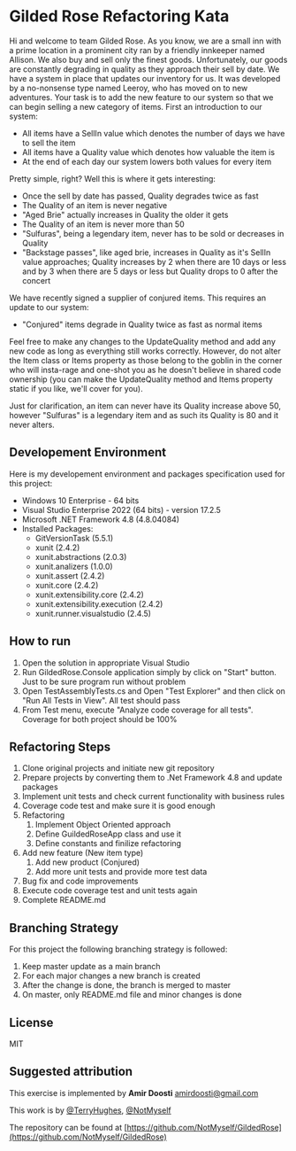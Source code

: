# Gilded Rose Refactoring Kata

Hi and welcome to team Gilded Rose. As you know, we are a small inn with a 
prime location in a prominent city ran by a friendly innkeeper named 
Allison. We also buy and sell only the finest goods. Unfortunately, our 
goods are constantly degrading in quality as they approach their sell by 
date. We have a system in place that updates our inventory for us. It was 
developed by a no-nonsense type named Leeroy, who has moved on to new 
adventures. Your task is to add the new feature to our system so that we 
can begin selling a new category of items. First an introduction to our 
system:

- All items have a SellIn value which denotes the number of days we have 
to sell the item
- All items have a Quality value which denotes how valuable the item is
- At the end of each day our system lowers both values for every item

Pretty simple, right? Well this is where it gets interesting:

- Once the sell by date has passed, Quality degrades twice as fast
- The Quality of an item is never negative
- "Aged Brie" actually increases in Quality the older it gets
- The Quality of an item is never more than 50
- "Sulfuras", being a legendary item, never has to be sold or decreases 
in Quality
- "Backstage passes", like aged brie, increases in Quality as it's SellIn 
value approaches; Quality increases by 2 when there are 10 days or less 
and by 3 when there are 5 days or less but Quality drops to 0 after the 
concert

We have recently signed a supplier of conjured items. This requires an 
update to our system:

- "Conjured" items degrade in Quality twice as fast as normal items

Feel free to make any changes to the UpdateQuality method and add any 
new code as long as everything still works correctly. However, do not 
alter the Item class or Items property as those belong to the goblin 
in the corner who will insta-rage and one-shot you as he doesn't 
believe in shared code ownership (you can make the UpdateQuality 
method and Items property static if you like, we'll cover for you).

Just for clarification, an item can never have its Quality increase 
above 50, however "Sulfuras" is a legendary item and as such its 
Quality is 80 and it never alters.

## Developement Environment
Here is my developement environment and packages specification used for this project:
- Windows 10 Enterprise - 64 bits
- Visual Studio Enterprise 2022 (64 bits) - version 17.2.5
- Microsoft .NET Framework 4.8 (4.8.04084)
- Installed Packages:
	- GitVersionTask (5.5.1)
	- xunit (2.4.2)
	- xunit.abstractions (2.0.3)
	- xunit.analizers (1.0.0)
	- xunit.assert (2.4.2)
	- xunit.core (2.4.2)
	- xunit.extensibility.core (2.4.2)
	- xunit.extensibility.execution (2.4.2)
	- xunit.runner.visualstudio (2.4.5)

## How to run
1. Open the solution in appropriate Visual Studio
2. Run GildedRose.Console application simply by click on "Start" button. Just to be sure program run without problem
3. Open TestAssemblyTests.cs and Open "Test Explorer" and then click on "Run All Tests in View". All test should pass
4. From Test menu, execute "Analyze code coverage for all tests". Coverage for both project should be 100%

## Refactoring Steps
1. Clone original projects and initiate new git repository  
2. Prepare projects by converting them to .Net Framework 4.8 and update packages  
3. Implement unit tests and check current functionality with business rules  
4. Coverage code test and make sure it is good enough  
5. Refactoring 
	1. Implement Object Oriented approach  
	2. Define GuildedRoseApp class and use it  
	3. Define constants and finilize refactoring  
6. Add new feature (New item type) 
	1. Add new product (Conjured)  
	2. Add more unit tests and provide more test data  
7. Bug fix and code improvements  
8. Execute code coverage test and unit tests again  
9. Complete README.md

## Branching Strategy
For this project the following branching strategy is followed:
1. Keep master update as a main branch
2. For each major changes a new branch is created
3. After the change is done, the branch is merged to master
4. On master, only README.md file and minor changes is done

## License

MIT

## Suggested attribution

This exercise is implemented by **Amir Doosti** <amirdoosti@gmail.com>

This work is by [@TerryHughes](https://twitter.com/TerryHughes), [@NotMyself](https://twitter.com/NotMyself)

The repository can be found at [https://github.com/NotMyself/GildedRose](https://github.com/NotMyself/GildedRose)

